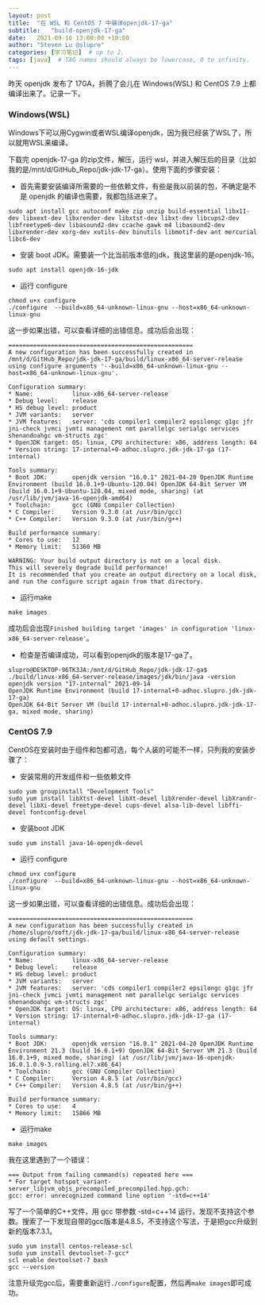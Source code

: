 ```yaml
---
layout: post
title:  "在 WSL 和 CentOS 7 中编译openjdk-17-ga"
subtitle:   "build-openjdk-17-ga"
date:   2021-09-16 13:00:00 +10:00
author: "Steven Lu @slupro"
categories: [学习笔记]  # up to 2.
tags: [java]  # TAG names should always be lowercase, 0 to infinity.
---
```


昨天 openjdk 发布了 17GA，折腾了会儿在 Windows(WSL) 和 CentOS 7.9 上都编译出来了。记录一下。

### Windows(WSL)

Windows下可以用Cygwin或者WSL编译openjdk，因为我已经装了WSL了，所以就用WSL来编译。

下载完 openjdk-17-ga 的zip文件，解压，运行 wsl，并进入解压后的目录（比如我的是/mnt/d/GitHub_Repo/jdk-jdk-17-ga）。使用下面的步骤安装：

* 首先需要安装编译所需要的一些依赖文件，有些是我以前装的包，不确定是不是 openjdk 的编译也需要，我都包括进来了。

```
sudo apt install gcc autoconf make zip unzip build-essential libx11-dev libxext-dev libxrender-dev libxtst-dev libxt-dev libcups2-dev libfreetype6-dev libasound2-dev ccache gawk m4 libasound2-dev  libxrender-dev xorg-dev xutils-dev binutils libmotif-dev ant mercurial libc6-dev
```

* 安装 boot JDK。需要装一个比当前版本低的jdk，我这里装的是openjdk-16。
  
```
sudo apt install openjdk-16-jdk
```

* 运行 configure

```
chmod u+x configure
./configure  --build=x86_64-unknown-linux-gnu --host=x86_64-unknown-linux-gnu
```

这一步如果出错，可以查看详细的出错信息。成功后会出现：

```
====================================================
A new configuration has been successfully created in
/mnt/d/GitHub_Repo/jdk-jdk-17-ga/build/linux-x86_64-server-release
using configure arguments '--build=x86_64-unknown-linux-gnu --host=x86_64-unknown-linux-gnu'.

Configuration summary:
* Name:           linux-x86_64-server-release
* Debug level:    release
* HS debug level: product
* JVM variants:   server
* JVM features:   server: 'cds compiler1 compiler2 epsilongc g1gc jfr jni-check jvmci jvmti management nmt parallelgc serialgc services shenandoahgc vm-structs zgc'
* OpenJDK target: OS: linux, CPU architecture: x86, address length: 64
* Version string: 17-internal+0-adhoc.slupro.jdk-jdk-17-ga (17-internal)

Tools summary:
* Boot JDK:       openjdk version "16.0.1" 2021-04-20 OpenJDK Runtime Environment (build 16.0.1+9-Ubuntu-120.04) OpenJDK 64-Bit Server VM (build 16.0.1+9-Ubuntu-120.04, mixed mode, sharing) (at /usr/lib/jvm/java-16-openjdk-amd64)
* Toolchain:      gcc (GNU Compiler Collection)
* C Compiler:     Version 9.3.0 (at /usr/bin/gcc)
* C++ Compiler:   Version 9.3.0 (at /usr/bin/g++)

Build performance summary:
* Cores to use:   12
* Memory limit:   51360 MB

WARNING: Your build output directory is not on a local disk.
This will severely degrade build performance!
It is recommended that you create an output directory on a local disk,
and run the configure script again from that directory.
```

* 运行make

```
make images
```

成功后会出现```Finished building target 'images' in configuration 'linux-x86_64-server-release'```。

* 检查是否编译成功，可以看到openjdk的版本是17-ga了。

```
slupro@DESKTOP-96TK3JA:/mnt/d/GitHub_Repo/jdk-jdk-17-ga$ ./build/linux-x86_64-server-release/images/jdk/bin/java -version
openjdk version "17-internal" 2021-09-14
OpenJDK Runtime Environment (build 17-internal+0-adhoc.slupro.jdk-jdk-17-ga)
OpenJDK 64-Bit Server VM (build 17-internal+0-adhoc.slupro.jdk-jdk-17-ga, mixed mode, sharing)
```

### CentOS 7.9

CentOS在安装时由于组件和包都可选，每个人装的可能不一样，只列我的安装步骤了：

* 安装常用的开发组件和一些依赖文件

```
sudo yum groupinstall "Development Tools"
sudo yum install libXtst-devel libXt-devel libXrender-devel libXrandr-devel libXi-devel freetype-devel cups-devel alsa-lib-devel libffi-devel fontconfig-devel
```

* 安装boot JDK

```
sudo yum install java-16-openjdk-devel
```

* 运行 configure

```
chmod u+x configure
./configure  --build=x86_64-unknown-linux-gnu --host=x86_64-unknown-linux-gnu
```

这一步如果出错，可以查看详细的出错信息。成功后会出现：

```
====================================================
A new configuration has been successfully created in
/home/slupro/soft/jdk-jdk-17-ga/build/linux-x86_64-server-release
using default settings.

Configuration summary:
* Name:           linux-x86_64-server-release
* Debug level:    release
* HS debug level: product
* JVM variants:   server
* JVM features:   server: 'cds compiler1 compiler2 epsilongc g1gc jfr jni-check jvmci jvmti management nmt parallelgc serialgc services shenandoahgc vm-structs zgc' 
* OpenJDK target: OS: linux, CPU architecture: x86, address length: 64
* Version string: 17-internal+0-adhoc.slupro.jdk-jdk-17-ga (17-internal)

Tools summary:
* Boot JDK:       openjdk version "16.0.1" 2021-04-20 OpenJDK Runtime Environment 21.3 (build 16.0.1+9) OpenJDK 64-Bit Server VM 21.3 (build 16.0.1+9, mixed mode, sharing) (at /usr/lib/jvm/java-16-openjdk-16.0.1.0.9-3.rolling.el7.x86_64)
* Toolchain:      gcc (GNU Compiler Collection)
* C Compiler:     Version 4.8.5 (at /usr/bin/gcc)
* C++ Compiler:   Version 4.8.5 (at /usr/bin/g++)

Build performance summary:
* Cores to use:   4
* Memory limit:   15866 MB

```

* 运行make

```
make images
```

我在这里遇到了一个错误：

```
=== Output from failing command(s) repeated here ===
* For target hotspot_variant-server_libjvm_objs_precompiled_precompiled.hpp.gch:
gcc: error: unrecognized command line option '-std=c++14'
```

写了一个简单的C++文件，用 gcc 带参数 -std=c++14 运行，发现不支持这个参数。搜索了一下发现自带的gcc版本是4.8.5，不支持这个写法，于是把gcc升级到新的版本7.3.1。

```
sudo yum install centos-release-scl
sudo yum install devtoolset-7-gcc*
scl enable devtoolset-7 bash
gcc --version
```

注意升级完gcc后，需要重新运行```./configure```配置，然后再```make images```即可成功。